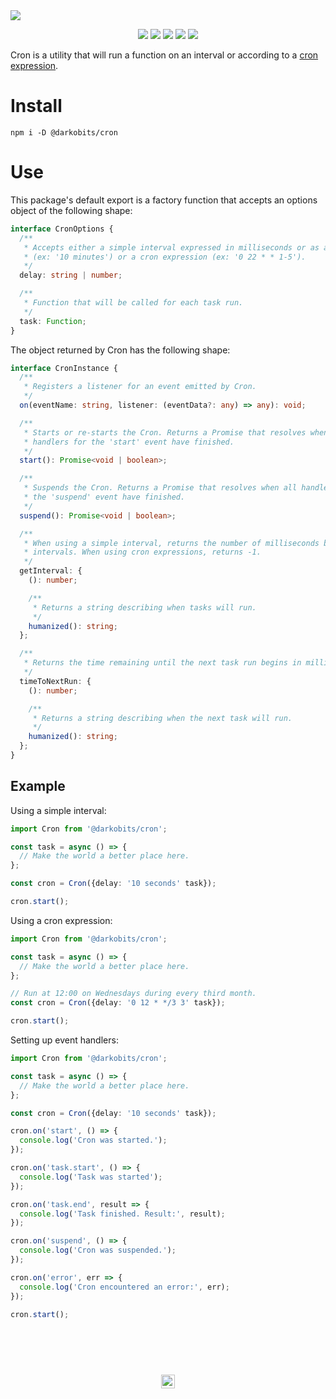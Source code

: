 <a href="#top" id="top">
  <a href="https://www.linguee.com/english-french/search?source=auto&query=cron"><img src="https://user-images.githubusercontent.com/441546/61255289-cce51980-a71c-11e9-80c0-32cf4df74821.png" style="max-width: 100%;"></a>
</a>
<p align="center">
  <a href="https://www.npmjs.com/package/@darkobits/cron"><img src="https://img.shields.io/npm/v/@darkobits/cron.svg?style=flat-square"></a>
  <a href="https://travis-ci.org/darkobits/cron"><img src="https://img.shields.io/travis/darkobits/cron.svg?style=flat-square"></a>
  <a href="https://www.codacy.com/app/darkobits/cron"><img src="https://img.shields.io/codacy/coverage/eb849d4f9f20449aa80058a740b04278.svg?style=flat-square"></a>
  <a href="https://david-dm.org/darkobits/cron"><img src="https://img.shields.io/david/darkobits/cron.svg?style=flat-square"></a>
  <a href="https://github.com/conventional-changelog/standard-version"><img src="https://img.shields.io/badge/conventional%20commits-1.0.0-027dc6.svg?style=flat-square"></a>
</p>

Cron is a utility that will run a function on an interval or according to a [cron expression](https://en.wikipedia.org/wiki/Cron#CRON_expression).

# Install

```
npm i -D @darkobits/cron
```

# Use

This package's default export is a factory function that accepts an options object of the following shape:

```ts
interface CronOptions {
  /**
   * Accepts either a simple interval expressed in milliseconds or as a string
   * (ex: '10 minutes') or a cron expression (ex: '0 22 * * 1-5').
   */
  delay: string | number;

  /**
   * Function that will be called for each task run.
   */
  task: Function;
}
```

The object returned by Cron has the following shape:

```ts
interface CronInstance {
  /**
   * Registers a listener for an event emitted by Cron.
   */
  on(eventName: string, listener: (eventData?: any) => any): void;

  /**
   * Starts or re-starts the Cron. Returns a Promise that resolves when all
   * handlers for the 'start' event have finished.
   */
  start(): Promise<void | boolean>;

  /**
   * Suspends the Cron. Returns a Promise that resolves when all handlers for
   * the 'suspend' event have finished.
   */
  suspend(): Promise<void | boolean>;

  /**
   * When using a simple interval, returns the number of milliseconds between
   * intervals. When using cron expressions, returns -1.
   */
  getInterval: {
    (): number;

    /**
     * Returns a string describing when tasks will run.
     */
    humanized(): string;
  };

  /**
   * Returns the time remaining until the next task run begins in milliseconds.
   */
  timeToNextRun: {
    (): number;

    /**
     * Returns a string describing when the next task will run.
     */
    humanized(): string;
  };
}
```

## Example

Using a simple interval:

```ts
import Cron from '@darkobits/cron';

const task = async () => {
  // Make the world a better place here.
};

const cron = Cron({delay: '10 seconds' task});

cron.start();
```

Using a cron expression:

```ts
import Cron from '@darkobits/cron';

const task = async () => {
  // Make the world a better place here.
};

// Run at 12:00 on Wednesdays during every third month.
const cron = Cron({delay: '0 12 * */3 3' task});

cron.start();
```

Setting up event handlers:

```ts
import Cron from '@darkobits/cron';

const task = async () => {
  // Make the world a better place here.
};

const cron = Cron({delay: '10 seconds' task});

cron.on('start', () => {
  console.log('Cron was started.');
});

cron.on('task.start', () => {
  console.log('Task was started');
});

cron.on('task.end', result => {
  console.log('Task finished. Result:', result);
});

cron.on('suspend', () => {
  console.log('Cron was suspended.');
});

cron.on('error', err => {
  console.log('Cron encountered an error:', err);
});

cron.start();
```

## &nbsp;
<p align="center">
  <br>
  <img width="22" height="22" src="https://cloud.githubusercontent.com/assets/441546/25318539/db2f4cf2-2845-11e7-8e10-ef97d91cd538.png">
</p>
